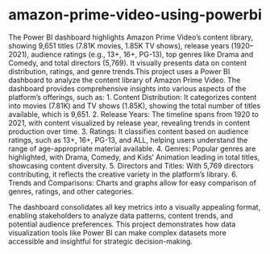 # amazon-prime-video-using-powerbi
The Power BI dashboard highlights Amazon Prime Video’s content library, showing 9,651 titles (7.81K movies, 1.85K TV shows), release years (1920–2021), audience ratings (e.g., 13+, 16+, PG-13), top genres like Drama and Comedy, and total directors (5,769). It visually presents data on content distribution, ratings, and genre trends.This project uses a Power BI dashboard to analyze the content library of Amazon Prime Video. The dashboard provides comprehensive insights into various aspects of the platform’s offerings, such as:
	1.	Content Distribution: It categorizes content into movies (7.81K) and TV shows (1.85K), showing the total number of titles available, which is 9,651.
	2.	Release Years: The timeline spans from 1920 to 2021, with content visualized by release year, revealing trends in content production over time.
	3.	Ratings: It classifies content based on audience ratings, such as 13+, 16+, PG-13, and ALL, helping users understand the range of age-appropriate material available.
	4.	Genres: Popular genres are highlighted, with Drama, Comedy, and Kids’ Animation leading in total titles, showcasing content diversity.
	5.	Directors and Titles: With 5,769 directors contributing, it reflects the creative variety in the platform’s library.
	6.	Trends and Comparisons: Charts and graphs allow for easy comparison of genres, ratings, and other categories.

The dashboard consolidates all key metrics into a visually appealing format, enabling stakeholders to analyze data patterns, content trends, and potential audience preferences. This project demonstrates how data visualization tools like Power BI can make complex datasets more accessible and insightful for strategic decision-making.
